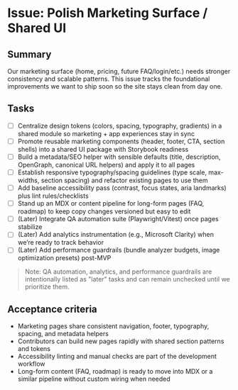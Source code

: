 # Issue: Polish Marketing Surface / Shared UI

## Summary

Our marketing surface (home, pricing, future FAQ/login/etc.) needs stronger consistency and scalable patterns. This issue tracks the foundational improvements we want to ship soon so the site stays clean from day one.

## Tasks

- [ ] Centralize design tokens (colors, spacing, typography, gradients) in a shared module so marketing + app experiences stay in sync
- [ ] Promote reusable marketing components (header, footer, CTA, section shells) into a shared UI package with Storybook readiness
- [ ] Build a metadata/SEO helper with sensible defaults (title, description, OpenGraph, canonical URL helpers) and apply it to all pages
- [ ] Establish responsive typography/spacing guidelines (type scale, max-widths, section spacing) and refactor existing pages to use them
- [ ] Add baseline accessibility pass (contrast, focus states, aria landmarks) plus lint rules/checklists
- [ ] Stand up an MDX or content pipeline for long-form pages (FAQ, roadmap) to keep copy changes versioned but easy to edit
- [ ] (Later) Integrate QA automation suite (Playwright/Vitest) once pages stabilize
- [ ] (Later) Add analytics instrumentation (e.g., Microsoft Clarity) when we’re ready to track behavior
- [ ] (Later) Add performance guardrails (bundle analyzer budgets, image optimization presets) post-MVP

> Note: QA automation, analytics, and performance guardrails are intentionally listed as "later" tasks and can remain unchecked until we prioritize them.

## Acceptance criteria

- Marketing pages share consistent navigation, footer, typography, spacing, and metadata helpers
- Contributors can build new pages rapidly with shared section patterns and tokens
- Accessibility linting and manual checks are part of the development workflow
- Long-form content (FAQ, roadmap) is ready to move into MDX or a similar pipeline without custom wiring when needed
